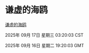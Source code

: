 # 谦虚的海鸥
[谦虚的海鸥](http://59.174.8.204:56308/qxdho/course/base/hotlink/index.php)

2025年 09月 17日 星期三 03:20:03 CST

2025年 09月 16日 星期二 19:20:03 GMT
